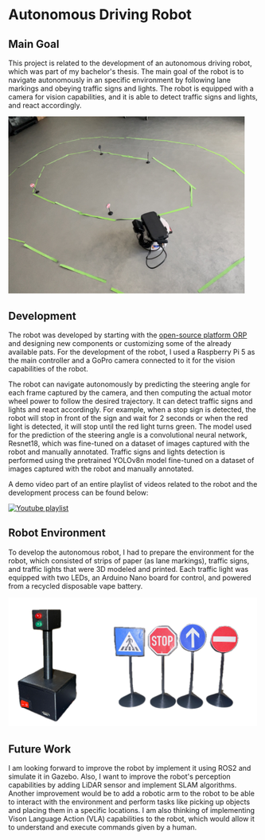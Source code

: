 # Autonomous Driving Robot

## Main Goal

This project is related to the development of an autonomous driving robot, which was part of my bachelor's thesis. The main goal of the robot is to navigate autonomously in an specific environment by following lane markings and obeying traffic signs and lights. The robot is equipped with a camera for vision capabilities, and it is able to detect traffic signs and lights, and react accordingly.

<img src="./images/robot_colectare_date.jpg" alt="Robot Image" width="475"> 

## Development

The robot was developed by starting with the [open-source platform ORP](https://openroboticplatform.com/) and designing new components or customizing some of the already available pats. For the development of the robot, I used a Raspberry Pi 5 as the main controller and a GoPro camera connected to it for the vision capabilities of the robot.

The robot can navigate autonomously by predicting the steering angle for each frame captured by the camera, and then computing the actual motor wheel power to follow the desired trajectory. It can detect traffic signs and lights and react accordingly. For example, when a stop sign is detected, the robot will stop in front of the sign and wait for 2 seconds or when the red light is detected, it will stop until the red light turns green. The model used for the prediction of the steering angle is a convolutional neural network, Resnet18, which was fine-tuned on a dataset of images captured with the robot and manually annotated. Traffic signs and lights detection is performed using the pretrained YOLOv8n model fine-tuned on a dataset of images captured with the robot and manually annotated.

A demo video part of an entire playlist of videos related to the robot and the development process can be found below:

[![Youtube playlist](https://img.youtube.com/vi/oqh-v6hqUFc/0.jpg)](https://www.youtube.com/watch?v=oqh-v6hqUFc&list=PLAl-NcXT4JjrTmu2yR6H8CIJtusMD7gc9)

## Robot Environment 

To develop the autonomous robot, I had to prepare the environment for the robot, which consisted of strips of paper (as lane markings), traffic signs, and traffic lights that were 3D modeled and printed. Each traffic light was equipped with two LEDs, an Arduino Nano board for control, and powered from a recycled disposable vape battery.

<img src="./images/traffic_signs-light.png" alt="Traffic signs and lights Image" width="500"> 

## Future Work

I am looking forward to improve the robot by implement it using ROS2 and simulate it in Gazebo. Also, I want to improve the robot's perception capabilities by adding LiDAR sensor and implement SLAM algorithms. Another improvement would be to add a robotic arm to the robot to be able to interact with the environment and perform tasks like picking up objects and placing them in a specific locations. I am also thinking of implementing Vison Language Action (VLA) capabilities to the robot, which would allow it to understand and execute commands given by a human. 